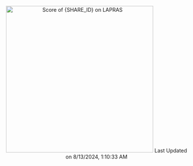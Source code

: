 <!--START_SECTION:lapras-card-->
<p align="center"><a href="https://lapras.com/public/RD0FNXS" target="_blank" rel="noopener noreferrer"><img alt="Score of {SHARE_ID} on LAPRAS" src="https://lapras-card-generator.vercel.app/api/svg?e=2.82&b=3.36&i=2.42&b1=%23020e27&b2=%230e5593&i1=%2303102f&i2=%231688bf&l=en" width="400" ></a>  
Last Updated on 8/13/2024, 1:10:33 AM</p>
<!--END_SECTION:lapras-card-->
